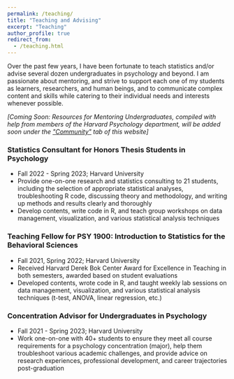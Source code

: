 ```yaml
---
permalink: /teaching/
title: "Teaching and Advising"
excerpt: "Teaching"
author_profile: true
redirect_from: 
  - /teaching.html
---
```


Over the past few years, I have been fortunate to teach statistics and/or advise several dozen undergraduates in psychology and beyond. I am passionate about mentoring, and strive to support each one of my students as learners, researchers, and human beings, and to communicate complex content and skills while catering to their individual needs and interests whenever possible.                     

*[Coming Soon: Resources for Mentoring Undergraduates, compiled with help from members of the Harvard Psychology department, will be added soon under the ["Community"](https://conyvidal.github.io/community) tab of this website]*           

### Statistics Consultant for Honors Thesis Students in Psychology
* Fall 2022 - Spring 2023; Harvard University       
* Provide one-on-one research and statistics consulting to 21 students, including the selection of appropriate statistical analyses, troubleshooting R code, discussing theory and methodology, and writing up methods and results clearly and thoroughly      
* Develop contents, write code in R, and teach group workshops on data management, visualization, and various statistical analysis techniques 

### Teaching Fellow for PSY 1900: Introduction to Statistics for the Behavioral Sciences
* Fall 2021, Spring 2022; Harvard University        
* Received Harvard Derek Bok Center Award for Excellence in Teaching in both semesters, awarded based on student evaluations
* Developed contents, wrote code in R, and taught weekly lab sessions on data management, visualization, and various statistical analysis techniques (t-test, ANOVA, linear regression, etc.)

### Concentration Advisor for Undergraduates in Psychology
* Fall 2021 - Spring 2023; Harvard University        
* Work one-on-one with 40+ students to ensure they meet all course requirements for a psychology concentration (major), help them troubleshoot various academic challenges, and provide advice on research experiences, professional development, and career trajectories post-graduation    


